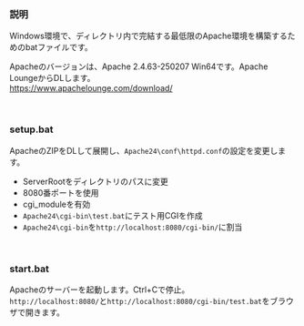### 説明
Windows環境で、ディレクトリ内で完結する最低限のApache環境を構築するためのbatファイルです。  

Apacheのバージョンは、Apache 2.4.63-250207 Win64です。Apache LoungeからDLします。  
https://www.apachelounge.com/download/  
  
<br>  
  

### setup.bat
ApacheのZIPをDLして展開し、`Apache24\conf\httpd.conf`の設定を変更します。
- ServerRootをディレクトリのパスに変更  
- 8080番ポートを使用  
- cgi_moduleを有効  
- `Apache24\cgi-bin\test.bat`にテスト用CGIを作成  
- `Apache24\cgi-bin`を`http://localhost:8080/cgi-bin/`に割当  
  
<br>  
  
### start.bat
Apacheのサーバーを起動します。Ctrl+Cで停止。  
`http://localhost:8080/`と`http://localhost:8080/cgi-bin/test.bat`をブラウザで開きます。
  
<br>  
  